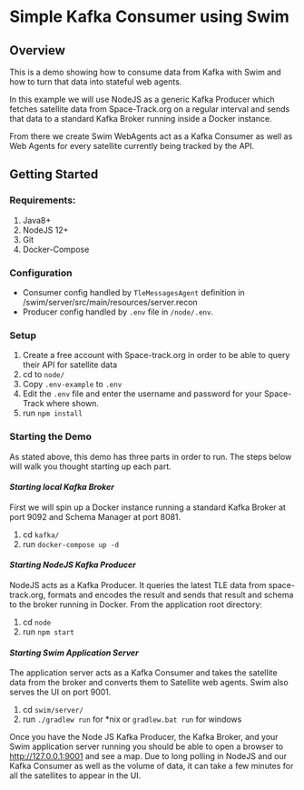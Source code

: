 # Simple Kafka Consumer using Swim

## Overview
This is a demo showing how to consume data from Kafka with Swim and how to turn that data into stateful web agents.

In this example we will use NodeJS as a generic Kafka Producer which fetches satellite data from Space-Track.org on a regular interval and sends that data to a standard Kafka Broker running inside a Docker instance. 

From there we create Swim WebAgents act as a Kafka Consumer as well as Web Agents for every satellite currently being tracked by the API.


## Getting Started
### Requirements:
1. Java8+
2. NodeJS 12+
3. Git
4. Docker-Compose

### Configuration
* Consumer config handled by `TleMessagesAgent` definition in /swim/server/src/main/resources/server.recon
* Producer config handled by `.env` file in `/node/.env`. 

### Setup
1. Create a free account with Space-track.org in order to be able to query their API for satellite data
2. cd to `node/`
3. Copy `.env-example` to `.env`
4. Edit the `.env` file and enter the username and password for your Space-Track where shown.
5. run `npm install`

### Starting the Demo
As stated above, this demo has three parts in order to run. The steps below will walk you thought starting up each part.

#### *Starting local Kafka Broker*
First we will spin up a Docker instance running a standard Kafka Broker at port 9092 and Schema Manager at port 8081.
1. cd `kafka/`
2. run `docker-compose up -d`

#### *Starting NodeJS Kafka Producer*
NodeJS acts as a Kafka Producer. It queries the latest TLE data from space-track.org, formats and encodes the result and sends that result and schema to the broker running in Docker. 
From the application root directory:
1. cd `node`
2. run `npm start`

#### *Starting Swim Application Server*
The application server acts as a Kafka Consumer and takes the satellite data from the broker and converts them to Satellite web agents. Swim also serves the UI on port 9001.
1. cd `swim/server/`
2. run `./gradlew run` for *nix or `gradlew.bat run` for windows


Once you have the Node JS Kafka Producer, the Kafka Broker, and your Swim application server running you should be able to open a browser to http://127.0.0.1:9001 and see a map. Due to long polling in NodeJS and our Kafka Consumer as well as the volume of data, it can take a few minutes for all the satellites to appear in the UI.

